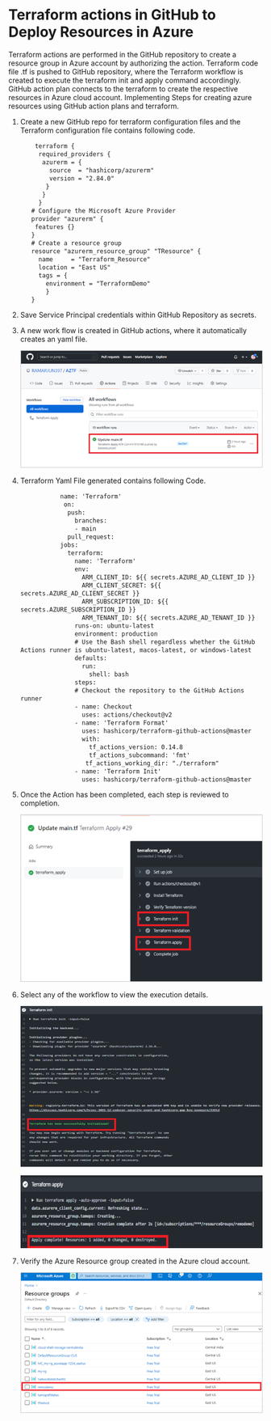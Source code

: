 # Terraform actions in GitHub to Deploy Resources in Azure

Terraform actions are performed in the GitHub repository to create a resource group in Azure account by authorizing the action. Terraform code file .tf is pushed to GitHub repository, where the Terraform workflow is created to execute the terraform init and apply command accordingly.  GitHub action plan connects to the terraform to create the respective resources in Azure cloud account.
Implementing Steps for creating azure resources using GitHub action plans and terraform. 

1.	Create a new GitHub repo for terraform configuration files and the Terraform configuration file contains following code.

            terraform {
             required_providers {
              azurerm = {
                source  = "hashicorp/azurerm"
                version = "2.84.0"
               }
              }
             }
           # Configure the Microsoft Azure Provider
           provider "azurerm" {
            features {}    
           }
           # Create a resource group
           resource "azurerm_resource_group" "TResource" {
             name     = "Terraform_Resource"
             location = "East US"
             tags = {
               environment = "TerraformDemo" 
               }
           }
  
2. Save Service Principal credentials within GitHub Repository as secrets.

3. A new work flow is created in GitHub actions, where it automatically creates an yaml file.

   ![Alt text](https://github.com/Protontech-1803/devops/blob/master/TerraformAzureActions/img/3.png)

 
4. Terraform Yaml File generated contains following Code.

                  name: 'Terraform'
                   on:
                    push:
                      branches:
                      - main
                    pull_request:
                  jobs:
                    terraform:
                      name: 'Terraform'
                      env:
                        ARM_CLIENT_ID: ${{ secrets.AZURE_AD_CLIENT_ID }}
                        ARM_CLIENT_SECRET: ${{ secrets.AZURE_AD_CLIENT_SECRET }}
                        ARM_SUBSCRIPTION_ID: ${{ secrets.AZURE_SUBSCRIPTION_ID }}
                        ARM_TENANT_ID: ${{ secrets.AZURE_AD_TENANT_ID }}
                      runs-on: ubuntu-latest
                      environment: production
                      # Use the Bash shell regardless whether the GitHub Actions runner is ubuntu-latest, macos-latest, or windows-latest
                      defaults:
                        run:
                          shell: bash
                      steps:
                      # Checkout the repository to the GitHub Actions runner
                      - name: Checkout
                        uses: actions/checkout@v2
                      - name: 'Terraform Format'
                        uses: hashicorp/terraform-github-actions@master
                        with:
                          tf_actions_version: 0.14.8
                          tf_actions_subcommand: 'fmt'
                         tf_actions_working_dir: "./terraform"
                      - name: 'Terraform Init'
                        uses: hashicorp/terraform-github-actions@master
      
5. Once the Action has been completed, each step is reviewed to completion.

   ![Alt text](https://github.com/Protontech-1803/devops/blob/master/TerraformAzureActions/img/5.png)
 

6. Select any of the workflow to view the execution details.

   ![Alt text](https://github.com/Protontech-1803/devops/blob/master/TerraformAzureActions/img/6a.png)
            
           
   ![Alt text](https://github.com/Protontech-1803/devops/blob/master/TerraformAzureActions/img/6b.png)



7. Verify the Azure Resource group created in the Azure cloud account.

   ![Alt text](https://github.com/Protontech-1803/devops/blob/master/TerraformAzureActions/img/7.png)
 
 
